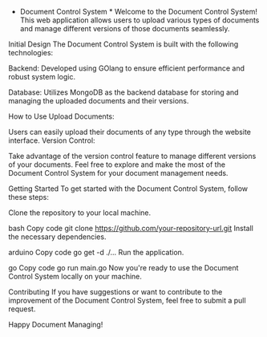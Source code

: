 * Document Control System *
Welcome to the Document Control System! This web application allows users to upload various types of documents and manage different versions of those documents seamlessly.

Initial Design
The Document Control System is built with the following technologies:

Backend: Developed using GOlang to ensure efficient performance and robust system logic.

Database: Utilizes MongoDB as the backend database for storing and managing the uploaded documents and their versions.

How to Use
Upload Documents:

Users can easily upload their documents of any type through the website interface.
Version Control:

Take advantage of the version control feature to manage different versions of your documents.
Feel free to explore and make the most of the Document Control System for your document management needs.

Getting Started
To get started with the Document Control System, follow these steps:

Clone the repository to your local machine.

bash
Copy code
git clone https://github.com/your-repository-url.git
Install the necessary dependencies.

arduino
Copy code
go get -d ./...
Run the application.

go
Copy code
go run main.go
Now you're ready to use the Document Control System locally on your machine.

Contributing
If you have suggestions or want to contribute to the improvement of the Document Control System, feel free to submit a pull request.

Happy Document Managing!